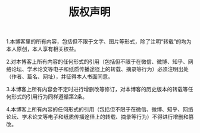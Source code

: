 # &emsp;&emsp;&emsp;&emsp;&emsp;&emsp;版权声明
&nbsp; 
&nbsp; 
&nbsp; 

1.本博客里的所有内容，包括但不限于文字、图片等形式，除了注明“转载”的均为本人原创，本人享有相关权益。

2.对本博客上所有内容的任何形式的引用（包括但不限于在微信、微博、知乎、网络论坛、学术论文等电子和纸质传播途径上的转载、摘录等行为）必须注明出处（作者、篇名、网址），并征得本人书面同意。

3.本博客上所有内容会不定时进行增删改等修订，对本博客的历史版本的转载等任何形式的引用行为同样遵循第2条。

4.本博客上所有内容的任何形式的引用（包括但不限于在微信、微博、知乎、网络论坛、学术论文等电子和纸质传播途径上的转载、摘录等行为）不得进行增删和篡改。